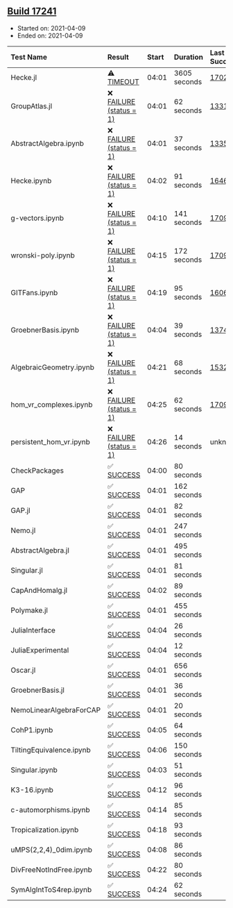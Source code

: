 ## [Build 17241](https://oscarci.mathematik.uni-kl.de/job/oscar/17241/)

* Started on: 2021-04-09
* Ended on: 2021-04-09

| Test Name    | Result | Start | Duration | Last Success | First Failure |
|:-------------|:-------|:------|:---------|:-------------|:--------------|
| Hecke.jl | ⚠ [TIMEOUT](https://oscarci.mathematik.uni-kl.de/job/oscar/17241/artifact/logs/build-17241/Hecke.jl.log) | 04:01 | 3605 seconds | [17022](https://oscarci.mathematik.uni-kl.de/job/oscar/17022/) | [17023](https://oscarci.mathematik.uni-kl.de/job/oscar/17023/) |
| GroupAtlas.jl | ❌ [FAILURE (status = 1)](https://oscarci.mathematik.uni-kl.de/job/oscar/17241/artifact/logs/build-17241/GroupAtlas.jl.log) | 04:01 | 62 seconds | [13311](https://oscarci.mathematik.uni-kl.de/job/oscar/13311/) | [13312](https://oscarci.mathematik.uni-kl.de/job/oscar/13312/) |
| AbstractAlgebra.ipynb | ❌ [FAILURE (status = 1)](https://oscarci.mathematik.uni-kl.de/job/oscar/17241/artifact/logs/build-17241/AbstractAlgebra.ipynb.log) | 04:01 | 37 seconds | [13355](https://oscarci.mathematik.uni-kl.de/job/oscar/13355/) | [13356](https://oscarci.mathematik.uni-kl.de/job/oscar/13356/) |
| Hecke.ipynb | ❌ [FAILURE (status = 1)](https://oscarci.mathematik.uni-kl.de/job/oscar/17241/artifact/logs/build-17241/Hecke.ipynb.log) | 04:02 | 91 seconds | [16463](https://oscarci.mathematik.uni-kl.de/job/oscar/16463/) | [16464](https://oscarci.mathematik.uni-kl.de/job/oscar/16464/) |
| g-vectors.ipynb | ❌ [FAILURE (status = 1)](https://oscarci.mathematik.uni-kl.de/job/oscar/17241/artifact/logs/build-17241/g-vectors.ipynb.log) | 04:10 | 141 seconds | [17099](https://oscarci.mathematik.uni-kl.de/job/oscar/17099/) | [17100](https://oscarci.mathematik.uni-kl.de/job/oscar/17100/) |
| wronski-poly.ipynb | ❌ [FAILURE (status = 1)](https://oscarci.mathematik.uni-kl.de/job/oscar/17241/artifact/logs/build-17241/wronski-poly.ipynb.log) | 04:15 | 172 seconds | [17098](https://oscarci.mathematik.uni-kl.de/job/oscar/17098/) | [17099](https://oscarci.mathematik.uni-kl.de/job/oscar/17099/) |
| GITFans.ipynb | ❌ [FAILURE (status = 1)](https://oscarci.mathematik.uni-kl.de/job/oscar/17241/artifact/logs/build-17241/GITFans.ipynb.log) | 04:19 | 95 seconds | [16068](https://oscarci.mathematik.uni-kl.de/job/oscar/16068/) | [16069](https://oscarci.mathematik.uni-kl.de/job/oscar/16069/) |
| GroebnerBasis.ipynb | ❌ [FAILURE (status = 1)](https://oscarci.mathematik.uni-kl.de/job/oscar/17241/artifact/logs/build-17241/GroebnerBasis.ipynb.log) | 04:04 | 39 seconds | [13748](https://oscarci.mathematik.uni-kl.de/job/oscar/13748/) | [13749](https://oscarci.mathematik.uni-kl.de/job/oscar/13749/) |
| AlgebraicGeometry.ipynb | ❌ [FAILURE (status = 1)](https://oscarci.mathematik.uni-kl.de/job/oscar/17241/artifact/logs/build-17241/AlgebraicGeometry.ipynb.log) | 04:21 | 68 seconds | [15322](https://oscarci.mathematik.uni-kl.de/job/oscar/15322/) | [15323](https://oscarci.mathematik.uni-kl.de/job/oscar/15323/) |
| hom_vr_complexes.ipynb | ❌ [FAILURE (status = 1)](https://oscarci.mathematik.uni-kl.de/job/oscar/17241/artifact/logs/build-17241/hom_vr_complexes.ipynb.log) | 04:25 | 62 seconds | [17099](https://oscarci.mathematik.uni-kl.de/job/oscar/17099/) | [17100](https://oscarci.mathematik.uni-kl.de/job/oscar/17100/) |
| persistent_hom_vr.ipynb | ❌ [FAILURE (status = 1)](https://oscarci.mathematik.uni-kl.de/job/oscar/17241/artifact/logs/build-17241/persistent_hom_vr.ipynb.log) | 04:26 | 14 seconds | unknown | unknown |
| CheckPackages | ✅ [SUCCESS](https://oscarci.mathematik.uni-kl.de/job/oscar/17241/artifact/logs/build-17241/CheckPackages.log) | 04:00 | 80 seconds |  |  |
| GAP | ✅ [SUCCESS](https://oscarci.mathematik.uni-kl.de/job/oscar/17241/artifact/logs/build-17241/GAP.log) | 04:01 | 162 seconds |  |  |
| GAP.jl | ✅ [SUCCESS](https://oscarci.mathematik.uni-kl.de/job/oscar/17241/artifact/logs/build-17241/GAP.jl.log) | 04:01 | 82 seconds |  |  |
| Nemo.jl | ✅ [SUCCESS](https://oscarci.mathematik.uni-kl.de/job/oscar/17241/artifact/logs/build-17241/Nemo.jl.log) | 04:01 | 247 seconds |  |  |
| AbstractAlgebra.jl | ✅ [SUCCESS](https://oscarci.mathematik.uni-kl.de/job/oscar/17241/artifact/logs/build-17241/AbstractAlgebra.jl.log) | 04:01 | 495 seconds |  |  |
| Singular.jl | ✅ [SUCCESS](https://oscarci.mathematik.uni-kl.de/job/oscar/17241/artifact/logs/build-17241/Singular.jl.log) | 04:01 | 81 seconds |  |  |
| CapAndHomalg.jl | ✅ [SUCCESS](https://oscarci.mathematik.uni-kl.de/job/oscar/17241/artifact/logs/build-17241/CapAndHomalg.jl.log) | 04:02 | 89 seconds |  |  |
| Polymake.jl | ✅ [SUCCESS](https://oscarci.mathematik.uni-kl.de/job/oscar/17241/artifact/logs/build-17241/Polymake.jl.log) | 04:01 | 455 seconds |  |  |
| JuliaInterface | ✅ [SUCCESS](https://oscarci.mathematik.uni-kl.de/job/oscar/17241/artifact/logs/build-17241/JuliaInterface.log) | 04:04 | 26 seconds |  |  |
| JuliaExperimental | ✅ [SUCCESS](https://oscarci.mathematik.uni-kl.de/job/oscar/17241/artifact/logs/build-17241/JuliaExperimental.log) | 04:04 | 12 seconds |  |  |
| Oscar.jl | ✅ [SUCCESS](https://oscarci.mathematik.uni-kl.de/job/oscar/17241/artifact/logs/build-17241/Oscar.jl.log) | 04:01 | 656 seconds |  |  |
| GroebnerBasis.jl | ✅ [SUCCESS](https://oscarci.mathematik.uni-kl.de/job/oscar/17241/artifact/logs/build-17241/GroebnerBasis.jl.log) | 04:01 | 36 seconds |  |  |
| NemoLinearAlgebraForCAP | ✅ [SUCCESS](https://oscarci.mathematik.uni-kl.de/job/oscar/17241/artifact/logs/build-17241/NemoLinearAlgebraForCAP.log) | 04:01 | 20 seconds |  |  |
| CohP1.ipynb | ✅ [SUCCESS](https://oscarci.mathematik.uni-kl.de/job/oscar/17241/artifact/logs/build-17241/CohP1.ipynb.log) | 04:05 | 64 seconds |  |  |
| TiltingEquivalence.ipynb | ✅ [SUCCESS](https://oscarci.mathematik.uni-kl.de/job/oscar/17241/artifact/logs/build-17241/TiltingEquivalence.ipynb.log) | 04:06 | 150 seconds |  |  |
| Singular.ipynb | ✅ [SUCCESS](https://oscarci.mathematik.uni-kl.de/job/oscar/17241/artifact/logs/build-17241/Singular.ipynb.log) | 04:03 | 51 seconds |  |  |
| K3-16.ipynb | ✅ [SUCCESS](https://oscarci.mathematik.uni-kl.de/job/oscar/17241/artifact/logs/build-17241/K3-16.ipynb.log) | 04:12 | 96 seconds |  |  |
| c-automorphisms.ipynb | ✅ [SUCCESS](https://oscarci.mathematik.uni-kl.de/job/oscar/17241/artifact/logs/build-17241/c-automorphisms.ipynb.log) | 04:14 | 85 seconds |  |  |
| Tropicalization.ipynb | ✅ [SUCCESS](https://oscarci.mathematik.uni-kl.de/job/oscar/17241/artifact/logs/build-17241/Tropicalization.ipynb.log) | 04:18 | 93 seconds |  |  |
| uMPS(2,2,4)_0dim.ipynb | ✅ [SUCCESS](https://oscarci.mathematik.uni-kl.de/job/oscar/17241/artifact/logs/build-17241/uMPS-2-2-4-_0dim.ipynb.log) | 04:08 | 86 seconds |  |  |
| DivFreeNotIndFree.ipynb | ✅ [SUCCESS](https://oscarci.mathematik.uni-kl.de/job/oscar/17241/artifact/logs/build-17241/DivFreeNotIndFree.ipynb.log) | 04:22 | 80 seconds |  |  |
| SymAlgIntToS4rep.ipynb | ✅ [SUCCESS](https://oscarci.mathematik.uni-kl.de/job/oscar/17241/artifact/logs/build-17241/SymAlgIntToS4rep.ipynb.log) | 04:24 | 62 seconds |  |  |
